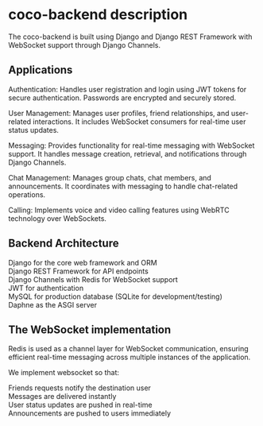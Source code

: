 # coco-backend description

The coco-backend is built using Django and Django REST Framework with WebSocket support through Django Channels.

## Applications

Authentication: Handles user registration and login using JWT tokens for secure authentication. Passwords are encrypted and securely stored.

User Management: Manages user profiles, friend relationships, and user-related interactions. It includes WebSocket consumers for real-time user status updates.

Messaging: Provides functionality for real-time messaging with WebSocket support. It handles message creation, retrieval, and notifications through Django Channels.

Chat Management: Manages group chats, chat members, and announcements. It coordinates with messaging to handle chat-related operations.

Calling: Implements voice and video calling features using WebRTC technology over WebSockets.

## Backend Architecture

Django for the core web framework and ORM\
Django REST Framework for API endpoints\
Django Channels with Redis for WebSocket support\
JWT for authentication\
MySQL for production database (SQLite for development/testing)\
Daphne as the ASGI server

## The WebSocket implementation

Redis is used as a channel layer for WebSocket communication, ensuring efficient real-time messaging across multiple instances of the application.

We implement websocket so that:

Friends requests notify the destination user\
Messages are delivered instantly\
User status updates are pushed in real-time\
Announcements are pushed to users immediately
